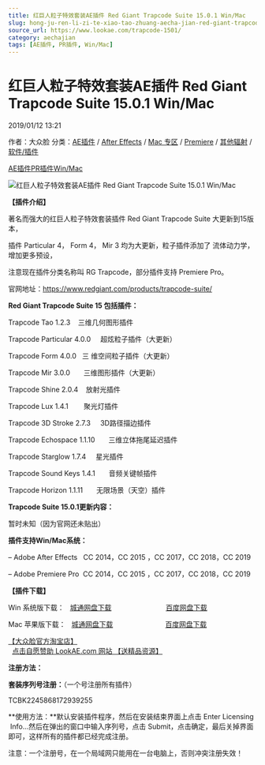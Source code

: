 ```yaml
---
title: 红巨人粒子特效套装AE插件 Red Giant Trapcode Suite 15.0.1 Win/Mac
slug: hong-ju-ren-li-zi-te-xiao-tao-zhuang-aecha-jian-red-giant-trapcode-suite-15-0-1-win-mac
source_url: https://www.lookae.com/trapcode-1501/
category: aechajian
tags: [AE插件, PR插件, Win/Mac]
---
```

# 红巨人粒子特效套装AE插件 Red Giant Trapcode Suite 15.0.1 Win/Mac

2019/01/12 13:21

作者：大众脸
分类：[AE插件](https://www.lookae.com/after-effects/aechajian/) / [After Effects](https://www.lookae.com/after-effects/) / [Mac 专区](https://www.lookae.com/mac-osx/) / [Premiere](https://www.lookae.com/qitarjcj/premierezy/) / [其他辐射](https://www.lookae.com/others/) / [软件/插件](https://www.lookae.com/qitarjcj/)

[AE插件](https://www.lookae.com/tag/ae%e6%8f%92%e4%bb%b6/)[PR插件](https://www.lookae.com/tag/pr%e6%8f%92%e4%bb%b6/)[Win/Mac](https://www.lookae.com/tag/winmac/)

![红巨人粒子特效套装AE插件 Red Giant Trapcode Suite 15.0.1 Win/Mac](https://www.lookae.com/wp-content/uploads/2018/10/Trapcode-15.jpg "红巨人粒子特效套装AE插件 Red Giant Trapcode Suite 15.0.1 Win/Mac-LookAE.com")

[](https://cloud.video.taobao.com//play/u/705956171/p/1/e/6/t/1/212168328083.mp4?_=1")

**【插件介绍】**

著名而强大的红巨人粒子特效套装插件 Red Giant Trapcode Suite 大更新到15版本，

插件 Particular 4， Form 4， Mir 3 均为大更新，粒子插件添加了 流体动力学，增加更多预设，

注意现在插件分类名称叫 RG Trapcode，部分插件支持 Premiere Pro。

官网地址：https://www.redgiant.com/products/trapcode-suite/

**Red Giant Trapcode Suite 15 包括插件：**

Trapcode Tao 1.2.3    三维几何图形插件

Trapcode Particular 4.0.0     超炫粒子插件（大更新）

Trapcode Form 4.0.0   三 维空间粒子插件（大更新）

Trapcode Mir 3.0.0       三维图形插件（大更新）

Trapcode Shine 2.0.4    放射光插件

Trapcode Lux 1.4.1        聚光灯插件

Trapcode 3D Stroke 2.7.3     3D路径描边插件

Trapcode Echospace 1.1.10       三维立体拖尾延迟插件

Trapcode Starglow 1.7.4     星光插件

Trapcode Sound Keys 1.4.1       音频关键帧插件

Trapcode Horizon 1.1.11       无限场景（天空）插件

**Trapcode Suite 15.0.1更新内容：**

暂时未知（因为官网还未贴出）

**插件支持Win/Mac系统：**

– Adobe After Effects   CC 2014，CC 2015 ，CC 2017，CC 2018，CC 2019

– Adobe Premiere Pro  CC 2014，CC 2015 ，CC 2017，CC 2018，CC 2019

**【插件下载】**

Win 系统版下载：   [城通网盘下载](https://lookae.ctfile.com/fs/680462-330695925)                            [百度网盘下载](https://pan.baidu.com/s/1nC_f6_ICedkhpYP7lIq-mA)

Mac 苹果版下载：   [城通网盘下载](https://lookae.ctfile.com/fs/680462-330695754)                           [百度网盘下载](https://pan.baidu.com/s/1quIG5E8-147MakFkjv4PlA)

[【大众脸官方淘宝店】](https://lookae.taobao.com/)                [点击自愿赞助 LookAE.com 网站 【送精品资源】](https://www.lookae.com/sponsor/)

**注册方法：**

**套装序列号注册：**（一个号注册所有插件）

TCBK2245868172939255

**使用方法：**默认安装插件程序，然后在安装结束界面上点击 Enter Licensing  Info…然后在弹出的窗口中输入序列号，点击 Submit，点击确定，最后关掉界面即可，这样所有的插件都已经完成注册。

注意：一个注册号，在一个局域网只能用在一台电脑上，否则冲突注册失效！
